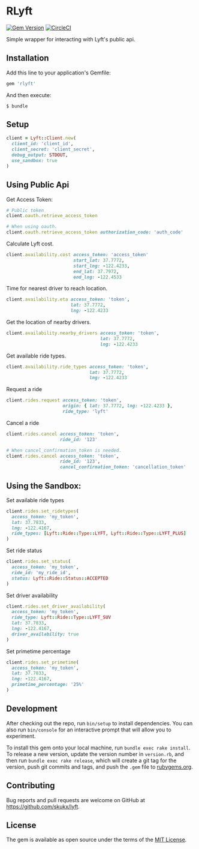 # RLyft
[![Gem Version](https://badge.fury.io/rb/rlyft.svg)](https://badge.fury.io/rb/rlyft)
[![CircleCI](https://circleci.com/gh/skukx/rlyft.svg?style=shield)](https://circleci.com/gh/skukx/rlyft)

Simple wrapper for interacting with Lyft's public api.

## Installation

Add this line to your application's Gemfile:

```ruby
gem 'rlyft'
```

And then execute:

    $ bundle

## Setup

```ruby
client = Lyft::Client.new(
  client_id: 'client_id',
  client_secret: 'client_secret',
  debug_output: STDOUT,
  use_sandbox: true
)
```

## Using Public Api
Get Access Token:

```ruby
# Public token
client.oauth.retrieve_access_token

# When using oauth.
client.oauth.retrieve_access_token authorization_code: 'auth_code'
```

Calculate Lyft cost.

```ruby
client.availability.cost access_token: 'access_token'
                         start_lat: 37.7772,
                         start_lng: -122.4233,
                         end_lat: 37.7972,
                         end_lng: -122.4533
```

Time for nearest driver to reach location.

```ruby
client.availability.eta access_token: 'token',
                        lat: 37.7772,
                        lng: -122.4233
```

Get the location of nearby drivers.

```ruby
client.availability.nearby_drivers access_token: 'token',
                                   lat: 37.7772,
                                   lng: -122.4233
```

Get available ride types.

```ruby
client.availability.ride_types access_token: 'token',
                               lat: 37.7772,
                               lng: -122.4233
```

Request a ride
```ruby
client.rides.request access_token: 'token',
                     origin: { lat: 37.7772, lng: -122.4233 },
                     ride_type: 'lyft'
```

Cancel a ride
```ruby
client.rides.cancel access_token: 'token',
                    ride_id: '123'

# When cancel_confirmation_token is needed.
client.rides.cancel access_token: 'token',
                    ride_id: '123',
                    cancel_confirmation_token: 'cancellation_token'
```

## Using the Sandbox:

Set available ride types
```ruby
client.rides.set_ridetypes(
  access_token: 'my_token',
  lat: 37.7833,
  lng: -122.4167,
  ride_types: [Lyft::Ride::Type::LYFT, Lyft::Ride::Type::LYFT_PLUS]
)
```

Set ride status
```ruby
client.rides.set_status(
  access_token: 'my_token',
  ride_id: 'my_ride_id',
  status: Lyft::Ride::Status::ACCEPTED
)
```

Set driver availability
```ruby
client.rides.set_driver_availability(
  access_token: 'my_token',
  ride_type: Lyft::Ride::Type::LYFT_SUV
  lat: 37.7833,
  lng: -122.4167,
  driver_availability: true
)
```

Set primetime percentage
```ruby
client.rides.set_primetime(
  access_token: 'my_token',
  lat: 37.7833,
  lng: -122.4167,
  primetime_percentage: '25%'
)
```

## Development

After checking out the repo, run `bin/setup` to install dependencies. You can also run `bin/console` for an interactive prompt that will allow you to experiment.

To install this gem onto your local machine, run `bundle exec rake install`. To release a new version, update the version number in `version.rb`, and then run `bundle exec rake release`, which will create a git tag for the version, push git commits and tags, and push the `.gem` file to [rubygems.org](https://rubygems.org).

## Contributing

Bug reports and pull requests are welcome on GitHub at https://github.com/skukx/lyft.


## License

The gem is available as open source under the terms of the [MIT License](http://opensource.org/licenses/MIT).
